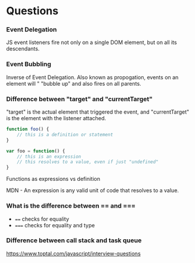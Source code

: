 # Questions

### Event Delegation

JS event listeners fire not only on a single DOM element, but on all its descendants.

### Event Bubbling

Inverse of Event Delegation. Also known as propogation, events on an element will " "bubble up" and also fires on all parents.

### Difference between "target" and "currentTarget"

"target" is the actual element that triggered the event, and "currentTarget" is the element with the listener attached.

```js
function foo() {
    // this is a definition or statement
}

var foo = function() {
    // this is an expression
    // this resolves to a value, even if just "undefined"
}
```

Functions as expressions vs definition

MDN - An expression is any valid unit of code that resolves to a value.

### What is the difference between == and ===

- `==` checks for equality
- `===` checks for equality and type

### Difference between call stack and task queue

<https://www.toptal.com/javascript/interview-questions>

